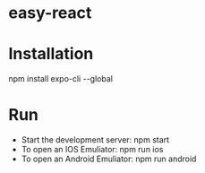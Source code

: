 # easy-react
# Installation
npm install expo-cli --global 
# Run
* Start the development server: npm start
* To open an IOS Emuliator: npm run ios
* To open an Android Emuliator: npm run android
